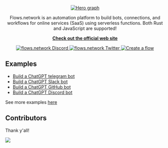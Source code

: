 <div align="center">

[![Hero graph](https://user-images.githubusercontent.com/45785633/226543131-18677e77-f551-4ed0-80b3-3266a711a96f.png)](https://flows.network/)

Flows.network is an automation platform to build bots, connections, and workflows for online services (SaaS) using serverless functions. Both Rust and JavaScript are supported!
  
**[Check out the official web site](https://flows.network/)**

<p align="center">
  <a href="https://discord.gg/ccZn9ZMfFf">
    <img src="https://img.shields.io/badge/chat-Discord-7289DA?logo=discord" alt="flows.network Discord">
  </a>
  <a href="https://twitter.com/flows_network">
    <img src="https://img.shields.io/badge/Twitter-1DA1F2?logo=twitter&amp;logoColor=white" alt="flows.network Twitter">
  </a>
   <a href="https://flows.network/flow/new">
    <img src="https://img.shields.io/website?up_message=deploy&url=https%3A%2F%2Fflows.network%2Fflow%2Fnew" alt="Create a flow">
  </a>
</p>


</div>

## Examples

* [Build a ChatGPT telegram bot](https://github.com/flows-network/telegram-gpt)
* [Build a ChatGPT Slack bot](https://github.com/flows-network/slack-chatgpt)
* [Build a ChatGPT GitHub bot](https://github.com/flows-network/chatgpt-github-app)
* [Build a ChatGPT Discord bot](https://github.com/flows-network/discord-chatgpt/)

See more examples [here](https://github.com/flows-network/awesome-flow-fucntions/)

## Contributors

Thank y'all!

<a href="https://github.com/wasmedge/wasmedge/graphs/contributors">
  <img src="https://contrib.rocks/image?repo=flows-network/flow-functions" />
</a>


